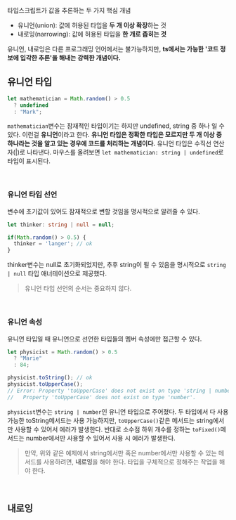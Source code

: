 타입스크립트가 값을 추론하는 두 가지 핵심 개념

- 유니언(union): 값에 허용된 타입을 **두 개 이상 확장**하는 것
- 내로잉(narrowing): 값에 허용된 타입을 **한 개로 좁히는 것**

유니언, 내로잉은 다른 프로그래밍 언어에서는 불가능하지만, **ts에서는 가능한 '코드 정보에 입각한 추론'을 해내는 강력한 개념이다.**

## 유니언 타입

```ts
let mathematician = Math.random() > 0.5
  ? undefined
  : "Mark";
```

`mathematician`변수는 잠재적인 타입이기는 하지만 undefined, string 중 하나 일 수 있다. 이런걸 **유니언**이라고 한다. **유니언 타입은 정확한 타입은 모르지만 두 개 이상 중 하나라는 것을 알고 있는 경우에 코드를 처리하는 개념이다.** 유니언 타입은 수직선 연산자(|)로 나타낸다. 마우스를 올려보면 `let mathematician: string | undefined`로 타입이 표시된다.

<br />

### 유니언 타입 선언

변수에 초기값이 있어도 잠재적으로 변할 것임을 명시적으로 알려줄 수 있다.

```ts
let thinker: string | null = null;

if(Math.random() > 0.5) {
  thinker = 'langer'; // ok
}
```

thinker변수는 null로 초기화되었지만, 추후 string이 될 수 있음을 명시적으로 `string | null` 타입 애너테이션으로 제공했다.

> 유니언 타입 선언의 순서는 중요하지 않다.

<br />

### 유니언 속성

유니언 타입일 때 유니언으로 선언한 타입들의 멤버 속성에만 접근할 수 있다.

```ts
let physicist = Math.random() > 0.5
  ? "Marie"
  : 84;

physicist.toString(); // ok
physicist.toUpperCase(); 
// Error: Property 'toUpperCase' does not exist on type 'string | number'
//   Property 'toUpperCase' does not exist on type 'number'.
```

`physicist`변수는 `string | number`인 유니언 타입으로 주어졌다. 두 타입에서 다 사용 가능한 toString메서드는 사용 가능하지만, `toUpperCase()`같은 메서드는 string에서만 사용할 수 있어서 에러가 발생한다. 반대로 소수점 하위 개수를 정하는 `toFixed()`메서드는 number에서만 사용할 수 있어서 사용 시 에러가 발생한다.

> 만약, 위와 같은 예제에서 string에서만 혹은 number에서만 사용할 수 있는 메서드를 사용하려면, **내로잉**을 해야 한다. 타입을 구체적으로 정해주는 작업을 해야 한다.

<br />

## 내로잉

